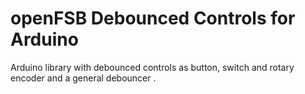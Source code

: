 # openFSB Debounced Controls for Arduino
Arduino library with debounced controls as button, switch and rotary encoder and a general debouncer .

